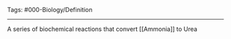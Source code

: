 Tags: #000-Biology/Definition 

---
A series of biochemical reactions that convert [[Ammonia]] to Urea
